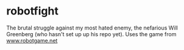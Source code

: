 robotfight
==========

The brutal struggle against my most hated enemy, the nefarious Will Greenberg (who hasn't set up up his repo yet). Uses the game from www.robotgame.net
